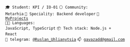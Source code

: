 <code>🎓 Student: KPI / IO-01</code>
<code>⚪ Community: Metarhia</code>
<code>👷 Speciality: Backend developer</code>
<code>🧻 [MyProjects](PROJECTS.md)</code><br>
<code>🧑‍💻 Languages: JavaScript, TypeScript</code>
<code>📦 Tech stack: Node.js + React</code><br>
<code>💬 telegram: [@Ruslan_Uhlianytsia](https://t.me/Ruslan_Uhlianytsia)</code>
<code>📫 [gavazadd@gmail.com](mailto:gavazadd@gmail.com)</code>
